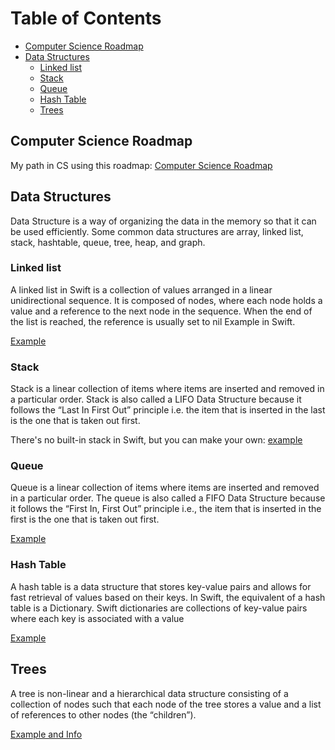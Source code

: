 # Table of Contents

* [Computer Science Roadmap](#computer-science-roadmap)
* [Data Structures](#data-structures)
  * [Linked list](#linked-list)
  * [Stack](#stack)
  * [Queue](#queue)
  * [Hash Table](#hash-table)
  * [Trees](#trees)

## Computer Science Roadmap

My path in CS using this roadmap: [Computer Science Roadmap](https://roadmap.sh/computer-science)

## Data Structures

Data Structure is a way of organizing the data in the memory so that it can be used efficiently. Some common data structures are array, linked list, stack, hashtable, queue, tree, heap, and graph.

### Linked list
A linked list in Swift is a collection of values arranged in a linear unidirectional sequence. It is composed of nodes, where each node holds a value and a reference to the next node in the sequence. When the end of the list is reached, the reference is usually set to nil
Example in Swift.

[Example](./Examples/LinkedList.swift)

### Stack
Stack is a linear collection of items where items are inserted and removed in a particular order. Stack is also called a LIFO Data Structure because it follows the “Last In First Out” principle i.e. the item that is inserted in the last is the one that is taken out first.

There's no built-in stack in Swift, but you can make your own: [example](./Stack.swift)

### Queue
Queue is a linear collection of items where items are inserted and removed in a particular order. The queue is also called a FIFO Data Structure because it follows the “First In, First Out” principle i.e., the item that is inserted in the first is the one that is taken out first.

[Example](./Examples/Queue.md)

### Hash Table
A hash table is a data structure that stores key-value pairs and allows for fast retrieval of values based on their keys. In Swift, the equivalent of a hash table is a Dictionary. Swift dictionaries are collections of key-value pairs where each key is associated with a value

[Example](./Examples/Dictionary.md)

## Trees
A tree is non-linear and a hierarchical data structure consisting of a collection of nodes such that each node of the tree stores a value and a list of references to other nodes (the “children”).

[Example and Info](./Examples/Trees/BinaryTree.md)

